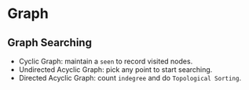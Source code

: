 Graph
======

## Graph Searching

- Cyclic Graph: maintain a `seen` to record visited nodes.
- Undirected Acyclic Graph: pick any point to start searching.
- Directed Acyclic Graph: count `indegree` and do `Topological Sorting`.
